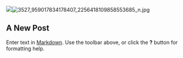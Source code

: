 ![]({{site.baseurl}}/images/3527_959017834178407_2256418109858553685_n.jpg)![3527_959017834178407_2256418109858553685_n.jpg]({{site.baseurl}}/images/3527_959017834178407_2256418109858553685_n.jpg)
## A New Post

Enter text in [Markdown](http://daringfireball.net/projects/markdown/). Use the toolbar above, or click the **?** button for formatting help.

